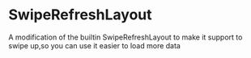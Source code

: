 SwipeRefreshLayout
==================

A modification of the builtin SwipeRefreshLayout to make it support to swipe up,so you can use it easier to load more data
